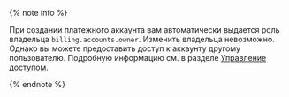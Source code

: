 {% note info %}

При создании платежного аккаунта вам автоматически выдается роль владельца `billing.accounts.owner`. Изменить владельца невозможно. Однако вы можете предоставить доступ к аккаунту другому пользователю. Подробную информацию см. в разделе [Управление доступом](../security/index.md).

{% endnote %}

